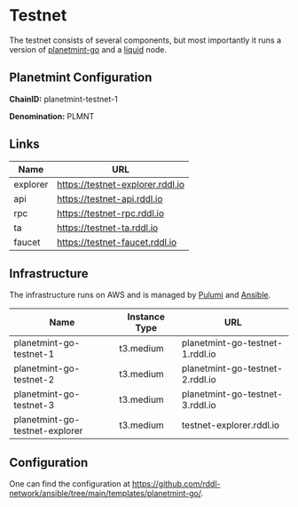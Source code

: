 # Testnet

The testnet consists of several components, but most importantly it runs a version of [planetmint-go](https://github.com/planetmint/planetmint-go) and a [liquid](https://github.com/ElementsProject/elements) node.

## Planetmint Configuration

**ChainID:** planetmint-testnet-1

**Denomination:** PLMNT

## Links

| Name     | URL                              |
| -------- | -------------------------------- |
| explorer | https://testnet-explorer.rddl.io |
| api      | https://testnet-api.rddl.io      |
| rpc      | https://testnet-rpc.rddl.io      |
| ta       | https://testnet-ta.rddl.io       |
| faucet   | https://testnet-faucet.rddl.io   |

## Infrastructure

The infrastructure runs on AWS and is managed by [Pulumi](https://github.com/rddl-network/pulumi-aws) and [Ansible](https://github.com/rddl-network/ansible).

| Name                           | Instance Type | URL                             |
| ------------------------------ | ------------- | ------------------------------- |
| planetmint-go-testnet-1        | t3.medium     | planetmint-go-testnet-1.rddl.io |
| planetmint-go-testnet-2        | t3.medium     | planetmint-go-testnet-2.rddl.io |
| planetmint-go-testnet-3        | t3.medium     | planetmint-go-testnet-3.rddl.io |
| planetmint-go-testnet-explorer | t3.medium     | testnet-explorer.rddl.io        |

## Configuration

One can find the configuration at https://github.com/rddl-network/ansible/tree/main/templates/planetmint-go/.
